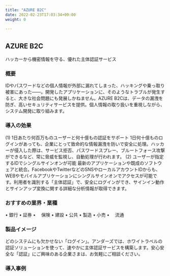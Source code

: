 ```yaml
---
title: "AZURE B2C"
date: 2022-02-23T17:03:34+09:00
weight: 0
 
---
```


## AZURE B2C　
ハッカーから機密情報を守る、優れた主体認証サービス

### 概要　
IDやパスワードなどの個人情報が外部に漏れてしまった、ハッキングや乗っ取り被害にあった――。開発したアプリケーションに、そのようなトラブルが発生すると、大きな社会問題にも発展しかねません。AZURE B2Cは、データの漏洩を防ぎ、高いセキュリティサービスを提供。個人情報の取り扱いを重視しながら、システム開発に取り組みます。

### 導入の効果
(1)	1日あたり何百万ものユーザーと何十億もの認証をサポート
1日何十億ものログインがあっても、企業にとって致命的な情報漏洩を防いで安全に処理。ハッカーが侵入した際は、サービス拒否、パスワードスプレー、ブルートフォース攻撃ができるなど、常に脅威を監視し、自動処理が行われます。
(2)	ユーザーが指定するIDでシングルサインオンが可能
最新のアプリケーションや既成のソフトウェアと統合。FacebookやTwitterなどのSNSやローカルアカウントIDからも、WEBやモバイルアプリケーションにシングルサインオンでアクセスが可能です。利用者を識別する「主体認証」で、安全にログインができ、サインイン動作とサインアップ変換に関する詳細な分析情報が取得できます。

### おすすめの業界・業種
•	銀行
•	証券
•	　保険
•	建設
•	公共
•	製造
•	小売
•	　流通

### 製品イメージ
どのシステムにも欠かせない「ログイン」。アンダーズでは、ホワイトラベルの認証ソリューションを使って、速やかに主体認証サービスを構築します。安心安全な「認証」にご興味のある企業さまは、お気軽にご相談ください。

### 導入事例